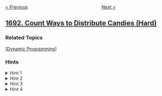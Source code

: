 <!--|This file generated by command(leetcode description); DO NOT EDIT.    |-->
<!--+----------------------------------------------------------------------+-->
<!--|@author    awesee <openset.wang@gmail.com>                           |-->
<!--|@link      https://github.com/awesee                                 |-->
<!--|@home      https://github.com/awesee/leetcode                        |-->
<!--+----------------------------------------------------------------------+-->

[< Previous](../maximum-height-by-stacking-cuboids "Maximum Height by Stacking Cuboids ")
　　　　　　　　　　　　　　　　
[Next >](../daily-leads-and-partners "Daily Leads and Partners")

## [1692. Count Ways to Distribute Candies (Hard)](https://leetcode.com/problems/count-ways-to-distribute-candies "计算分配糖果的不同方式")



### Related Topics
  [[Dynamic Programming](../../tag/dynamic-programming/README.md)]

### Hints
<details>
<summary>Hint 1</summary>
Try to define a recursive approach. For the ith candies, there will be one of the two following cases:
</details>

<details>
<summary>Hint 2</summary>
If the i - 1 previous candies are already distributed into k bags for the ith candy, you can have k * dp[n - 1][k] ways to distribute the ith candy. We need then to solve the state of (n - 1, k).
</details>

<details>
<summary>Hint 3</summary>
If the i - 1 previous candies are already distributed into k - 1 bags for the ith candy, you can have dp[n - 1][k - 1] ways to distribute the ith candy. We need then to solve the state of (n - 1, k - 1).
</details>

<details>
<summary>Hint 4</summary>
This approach will be too slow and will traverse some states more than once. We should use memoization to make the algorithm efficient.
</details>
